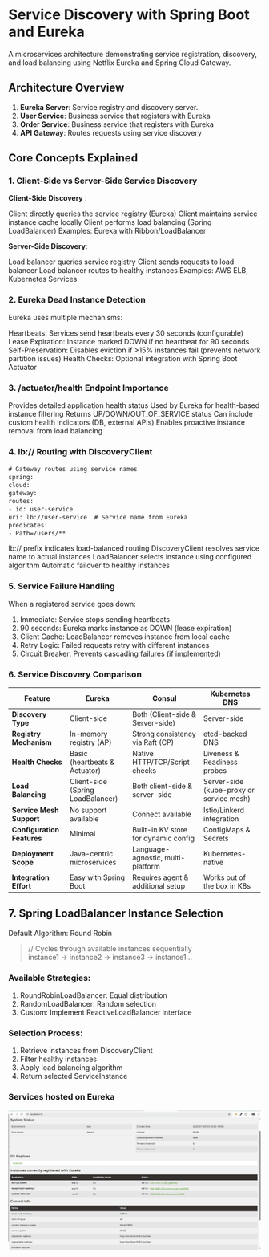 # Service Discovery with Spring Boot and Eureka
 A microservices architecture demonstrating service registration, discovery, and load balancing using Netflix Eureka and Spring Cloud Gateway.

## Architecture Overview
1. **Eureka Server**: Service registry and discovery server. 
2. **User Service**: Business service that registers with Eureka
3. **Order Service**: Business service that registers with Eureka
4. **API Gateway**: Routes requests using service discovery


## Core Concepts Explained
### 1. Client-Side vs Server-Side Service Discovery
**Client-Side Discovery** :

Client directly queries the service registry (Eureka)
Client maintains service instance cache locally
Client performs load balancing (Spring LoadBalancer)
Examples: Eureka with Ribbon/LoadBalancer

**Server-Side Discovery**:

Load balancer queries service registry
Client sends requests to load balancer
Load balancer routes to healthy instances
Examples: AWS ELB, Kubernetes Services


### 2. Eureka Dead Instance Detection
Eureka uses multiple mechanisms:

Heartbeats: Services send heartbeats every 30 seconds (configurable)
Lease Expiration: Instance marked DOWN if no heartbeat for 90 seconds
Self-Preservation: Disables eviction if >15% instances fail (prevents network partition issues)
Health Checks: Optional integration with Spring Boot Actuator


### 3. /actuator/health Endpoint Importance

Provides detailed application health status
Used by Eureka for health-based instance filtering
Returns UP/DOWN/OUT_OF_SERVICE status
Can include custom health indicators (DB, external APIs)
Enables proactive instance removal from load balancing


### 4. lb:// Routing with DiscoveryClient
````
# Gateway routes using service names
spring:
cloud:
gateway:
routes:
- id: user-service
uri: lb://user-service  # Service name from Eureka
predicates:
- Path=/users/** 

````
lb:// prefix indicates load-balanced routing
DiscoveryClient resolves service name to actual instances
LoadBalancer selects instance using configured algorithm
Automatic failover to healthy instances


### 5. Service Failure Handling
When a registered service goes down:

1. Immediate: Service stops sending heartbeats
2. 90 seconds: Eureka marks instance as DOWN (lease expiration)
3. Client Cache: LoadBalancer removes instance from local cache
4. Retry Logic: Failed requests retry with different instances
5. Circuit Breaker: Prevents cascading failures (if implemented)


### 6. Service Discovery Comparison

| Feature                    | **Eureka**                        | **Consul**                           | **Kubernetes DNS**                       |
| -------------------------- |-----------------------------------| ------------------------------------ | ---------------------------------------- |
| **Discovery Type**         | Client-side                       | Both (Client-side & Server-side)     | Server-side                              |
| **Registry Mechanism**     | In-memory registry (AP)           | Strong consistency via Raft (CP)     | etcd-backed DNS                          |
| **Health Checks**          | Basic (heartbeats & Actuator)     | Native HTTP/TCP/Script checks        | Liveness & Readiness probes              |
| **Load Balancing**         | Client-side (Spring LoadBalancer) | Both client-side & server-side       | Server-side (kube-proxy or service mesh) |
| **Service Mesh Support**   | No support available              | Connect available                  |        Istio/Linkerd integration      |
| **Configuration Features** | Minimal                           | Built-in KV store for dynamic config | ConfigMaps & Secrets                     |
| **Deployment Scope**       | Java-centric microservices        | Language-agnostic, multi-platform    | Kubernetes-native                        |
| **Integration Effort**     | Easy with Spring Boot             | Requires agent & additional setup    | Works out of the box in K8s              |

## 7. Spring LoadBalancer Instance Selection
Default Algorithm: Round Robin

> // Cycles through available instances sequentially                                                                                   
instance1 → instance2 → instance3 → instance1...

### Available Strategies:

1. RoundRobinLoadBalancer: Equal distribution 
2. RandomLoadBalancer: Random selection
3. Custom: Implement ReactiveLoadBalancer interface

### Selection Process:

1. Retrieve instances from DiscoveryClient
2. Filter healthy instances
3. Apply load balancing algorithm
4. Return selected ServiceInstance



### Services hosted on Eureka 

![img.png](screenshots/img.png)